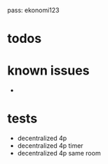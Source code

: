pass: ekonomi123

# todos

# known issues

-

# tests

- decentralized 4p
- decentralized 4p timer
- decentralized 4p same room
